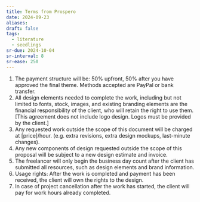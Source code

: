 ```yaml
---
title: Terms from Prospero
date: 2024-09-23
aliases: 
draft: false
tags:
  - literature
  - seedlings
sr-due: 2024-10-04
sr-interval: 8
sr-ease: 250
---
```


1. The payment structure will be: 50% upfront, 50% after you have approved the final theme. Methods accepted are PayPal or bank transfer.
2. All design elements needed to complete the work, including but not limited to fonts, stock, images, and existing branding elements are the financial responsibility of the client, who will retain the right to use them. [This agreement does not include logo design. Logos must be provided by the client.]
3. Any requested work outside the scope of this document will be charged at [price]/hour. (e.g. extra revisions, extra design mockups, last-minute changes).
4. Any new components of design requested outside the scope of this proposal will be subject to a new design estimate and invoice.
5. The freelancer will only begin the business day count after the client has submitted all resources, such as design elements and brand information.
6. Usage rights: After the work is completed and payment has been received, the client will own the rights to the design.
7. In case of project cancellation after the work has started, the client will pay for work hours already completed.